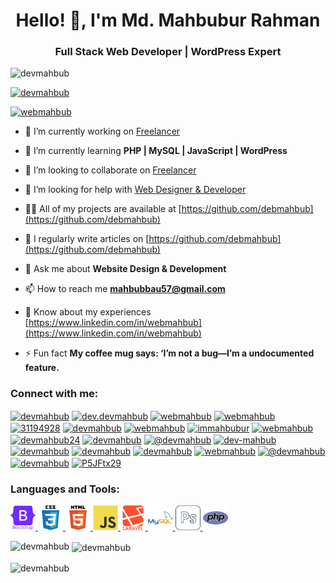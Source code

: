 <h1 align="center">Hello! 👋, I'm Md. Mahbubur Rahman</h1>
<h3 align="center">Full Stack Web Developer | WordPress Expert</h3>

<p align="left"> <img src="https://komarev.com/ghpvc/?username=devmahbub&label=Profile%20views&color=0e75b6&style=flat" alt="devmahbub" /> </p>

<p align="left"> <a href="https://github.com/ryo-ma/github-profile-trophy"><img src="https://github-profile-trophy.vercel.app/?username=devmahbub" alt="devmahbub" /></a> </p>

<p align="left"> <a href="https://twitter.com/webmahbub" target="blank"><img src="https://img.shields.io/twitter/follow/webmahbub?logo=twitter&style=for-the-badge" alt="webmahbub" /></a> </p>

- 🔭 I’m currently working on [Freelancer](https://www.freelancer.com/u/devmahbub)

- 🌱 I’m currently learning **PHP | MySQL | JavaScript | WordPress**

- 👯 I’m looking to collaborate on [Freelancer](https://www.freelancer.com/u/devmahbub)

- 🤝 I’m looking for help with [Web Designer & Developer](https://www.linkedin.com/in/webmahbub)

- 👨‍💻 All of my projects are available at [https://github.com/debmahbub](https://github.com/debmahbub)

- 📝 I regularly write articles on [https://github.com/debmahbub](https://github.com/debmahbub)

- 💬 Ask me about **Website Design & Development**

- 📫 How to reach me **mahbubbau57@gmail.com**

- 📄 Know about my experiences [https://www.linkedin.com/in/webmahbub](https://www.linkedin.com/in/webmahbub)

- ⚡ Fun fact **My coffee mug says: ‘I’m not a bug—I’m a undocumented feature.**

<h3 align="left">Connect with me:</h3>
<p align="left">
<a href="https://codepen.io/devmahbub" target="blank"><img align="center" src="https://raw.githubusercontent.com/rahuldkjain/github-profile-readme-generator/master/src/images/icons/Social/codepen.svg" alt="devmahbub" height="30" width="40" /></a>
<a href="https://dev.to/dev.devmahbub" target="blank"><img align="center" src="https://raw.githubusercontent.com/rahuldkjain/github-profile-readme-generator/master/src/images/icons/Social/devto.svg" alt="dev.devmahbub" height="30" width="40" /></a>
<a href="https://twitter.com/webmahbub" target="blank"><img align="center" src="https://raw.githubusercontent.com/rahuldkjain/github-profile-readme-generator/master/src/images/icons/Social/twitter.svg" alt="webmahbub" height="30" width="40" /></a>
<a href="https://linkedin.com/in/webmahbub" target="blank"><img align="center" src="https://raw.githubusercontent.com/rahuldkjain/github-profile-readme-generator/master/src/images/icons/Social/linked-in-alt.svg" alt="webmahbub" height="30" width="40" /></a>
<a href="https://stackoverflow.com/users/31194928" target="blank"><img align="center" src="https://raw.githubusercontent.com/rahuldkjain/github-profile-readme-generator/master/src/images/icons/Social/stack-overflow.svg" alt="31194928" height="30" width="40" /></a>
<a href="https://codesandbox.com/devmahbub" target="blank"><img align="center" src="https://raw.githubusercontent.com/rahuldkjain/github-profile-readme-generator/master/src/images/icons/Social/codesandbox.svg" alt="devmahbub" height="30" width="40" /></a>
<a href="https://fb.com/webmahbub" target="blank"><img align="center" src="https://raw.githubusercontent.com/rahuldkjain/github-profile-readme-generator/master/src/images/icons/Social/facebook.svg" alt="webmahbub" height="30" width="40" /></a>
<a href="https://instagram.com/immahbubur" target="blank"><img align="center" src="https://raw.githubusercontent.com/rahuldkjain/github-profile-readme-generator/master/src/images/icons/Social/instagram.svg" alt="immahbubur" height="30" width="40" /></a>
<a href="https://dribbble.com/webmahbub" target="blank"><img align="center" src="https://raw.githubusercontent.com/rahuldkjain/github-profile-readme-generator/master/src/images/icons/Social/dribbble.svg" alt="webmahbub" height="30" width="40" /></a>
<a href="https://www.behance.net/devmahbub24" target="blank"><img align="center" src="https://raw.githubusercontent.com/rahuldkjain/github-profile-readme-generator/master/src/images/icons/Social/behance.svg" alt="devmahbub24" height="30" width="40" /></a>
<a href="https://hashnode.com/devmahbub" target="blank"><img align="center" src="https://raw.githubusercontent.com/rahuldkjain/github-profile-readme-generator/master/src/images/icons/Social/hashnode.svg" alt="devmahbub" height="30" width="40" /></a>
<a href="https://medium.com/@devmahbub" target="blank"><img align="center" src="https://raw.githubusercontent.com/rahuldkjain/github-profile-readme-generator/master/src/images/icons/Social/medium.svg" alt="@devmahbub" height="30" width="40" /></a>
<a href="https://www.youtube.com/c/dev-mahbub" target="blank"><img align="center" src="https://raw.githubusercontent.com/rahuldkjain/github-profile-readme-generator/master/src/images/icons/Social/youtube.svg" alt="dev-mahbub" height="30" width="40" /></a>
<a href="https://www.codechef.com/users/devmahbub" target="blank"><img align="center" src="https://cdn.jsdelivr.net/npm/simple-icons@3.1.0/icons/codechef.svg" alt="devmahbub" height="30" width="40" /></a>
<a href="https://www.hackerrank.com/devmahbub" target="blank"><img align="center" src="https://raw.githubusercontent.com/rahuldkjain/github-profile-readme-generator/master/src/images/icons/Social/hackerrank.svg" alt="devmahbub" height="30" width="40" /></a>
<a href="https://codeforces.com/profile/devmahbub" target="blank"><img align="center" src="https://raw.githubusercontent.com/rahuldkjain/github-profile-readme-generator/master/src/images/icons/Social/codeforces.svg" alt="devmahbub" height="30" width="40" /></a>
<a href="https://www.leetcode.com/webmahbub" target="blank"><img align="center" src="https://raw.githubusercontent.com/rahuldkjain/github-profile-readme-generator/master/src/images/icons/Social/leet-code.svg" alt="webmahbub" height="30" width="40" /></a>
<a href="https://www.hackerearth.com/@devmahbub" target="blank"><img align="center" src="https://raw.githubusercontent.com/rahuldkjain/github-profile-readme-generator/master/src/images/icons/Social/hackerearth.svg" alt="@devmahbub" height="30" width="40" /></a>
<a href="https://auth.geeksforgeeks.org/user/devmahbub" target="blank"><img align="center" src="https://raw.githubusercontent.com/rahuldkjain/github-profile-readme-generator/master/src/images/icons/Social/geeks-for-geeks.svg" alt="devmahbub" height="30" width="40" /></a>
<a href="https://discord.gg/P5JFtx29" target="blank"><img align="center" src="https://raw.githubusercontent.com/rahuldkjain/github-profile-readme-generator/master/src/images/icons/Social/discord.svg" alt="P5JFtx29" height="30" width="40" /></a>
</p>

<h3 align="left">Languages and Tools:</h3>
<p align="left"> <a href="https://getbootstrap.com" target="_blank" rel="noreferrer"> <img src="https://raw.githubusercontent.com/devicons/devicon/master/icons/bootstrap/bootstrap-plain-wordmark.svg" alt="bootstrap" width="40" height="40"/> </a> <a href="https://www.w3schools.com/css/" target="_blank" rel="noreferrer"> <img src="https://raw.githubusercontent.com/devicons/devicon/master/icons/css3/css3-original-wordmark.svg" alt="css3" width="40" height="40"/> </a> <a href="https://www.w3.org/html/" target="_blank" rel="noreferrer"> <img src="https://raw.githubusercontent.com/devicons/devicon/master/icons/html5/html5-original-wordmark.svg" alt="html5" width="40" height="40"/> </a> <a href="https://developer.mozilla.org/en-US/docs/Web/JavaScript" target="_blank" rel="noreferrer"> <img src="https://raw.githubusercontent.com/devicons/devicon/master/icons/javascript/javascript-original.svg" alt="javascript" width="40" height="40"/> </a> <a href="https://laravel.com/" target="_blank" rel="noreferrer"> <img src="https://raw.githubusercontent.com/devicons/devicon/master/icons/laravel/laravel-plain-wordmark.svg" alt="laravel" width="40" height="40"/> </a> <a href="https://www.mysql.com/" target="_blank" rel="noreferrer"> <img src="https://raw.githubusercontent.com/devicons/devicon/master/icons/mysql/mysql-original-wordmark.svg" alt="mysql" width="40" height="40"/> </a> <a href="https://www.photoshop.com/en" target="_blank" rel="noreferrer"> <img src="https://raw.githubusercontent.com/devicons/devicon/master/icons/photoshop/photoshop-line.svg" alt="photoshop" width="40" height="40"/> </a> <a href="https://www.php.net" target="_blank" rel="noreferrer"> <img src="https://raw.githubusercontent.com/devicons/devicon/master/icons/php/php-original.svg" alt="php" width="40" height="40"/> </a> </p>

<p><img align="left" src="https://github-readme-stats.vercel.app/api/top-langs?username=devmahbub&show_icons=true&locale=en&layout=compact" alt="devmahbub" /></p>

<p>&nbsp;<img align="center" src="https://github-readme-stats.vercel.app/api?username=devmahbub&show_icons=true&locale=en" alt="devmahbub" /></p>

<p><img align="center" src="https://github-readme-streak-stats.herokuapp.com/?user=devmahbub&" alt="devmahbub" /></p>
